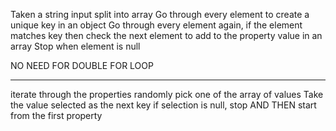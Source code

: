 Taken a string input
split into array
Go through every element to create a unique key in an object
Go through every element again, if the element matches key then check the next element to add to the property value in an array
Stop when element is null

NO NEED FOR DOUBLE FOR LOOP

--------

iterate through the properties
randomly pick one of the array of values
Take the value selected as the next key
if selection is null, stop AND THEN
start from the first property